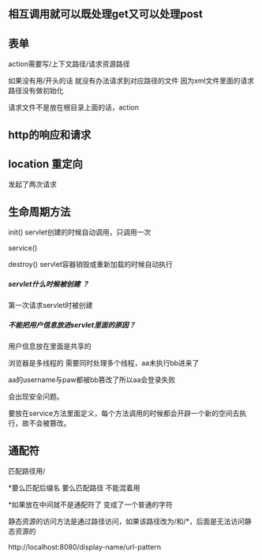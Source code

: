 ## 相互调用就可以既处理get又可以处理post

## 表单

action需要写/上下文路径/请求资源路径

如果没有用/开头的话  就没有办法请求到对应路径的文件   因为xml文件里面的请求路径没有做初始化

请求文件不是放在根目录上面的话，action

## http的响应和请求



## location 重定向

发起了两次请求



## 生命周期方法

init()  servlet创建的时候自动调用，只调用一次

service()

destroy() servlet容器销毁或重新加载的时候自动执行



##### servlet什么时候被创建  ？

第一次请求servlet时被创建

##### 不能把用户信息放进servlet里面的原因？

用户信息放在里面是共享的

浏览器是多线程的 需要同时处理多个线程，aa未执行bb进来了

aa的username与paw都被bb篡改了所以aa会登录失败

会出现安全问题。

要放在service方法里面定义，每个方法调用的时候都会开辟一个新的空间去执行，故不会被篡改。

## 通配符

匹配路径用/

*要么匹配后缀名 要么匹配路径 不能混着用

*如果放在中间就不是通配符了 变成了一个普通的字符



静态资源的访问方法是通过路径访问，如果该路径改为/和/*，后面是无法访问静态资源的

  



http://localhost:8080/display-name/url-pattern
